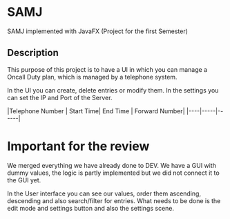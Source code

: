 # SAMJ
SAMJ implemented with JavaFX (Project for the first Semester)

## Description

This purpose of this project is to have a UI in which you can manage a Oncall Duty plan, which is managed by a telephone system.

In the UI you can create, delete entries or modify them. In the settings you can set the IP and Port of the Server. 

|Telephone Number | Start Time| End Time | Forward Number|
|----|-----|------|





# Important for the review 

We merged everything we have already done to DEV. We have a GUI with dummy values, the logic is partly implemented but we did not connect it to the GUI yet. 

In the User interface you can see our values, order them ascending, descending and also search/filter for entries. What needs to be done is the edit mode and settings button and also the settings scene.



